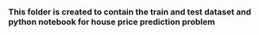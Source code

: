 ### This folder is created to contain the train and test dataset and python notebook for house price prediction problem
